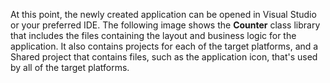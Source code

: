 
At this point, the newly created application can be opened in Visual Studio or your preferred IDE. The following image shows the **Counter** class library that includes the files containing the layout and business logic for the application. It also contains projects for each of the target platforms, and a Shared project that contains files, such as the application icon, that's used by all of the target platforms.
